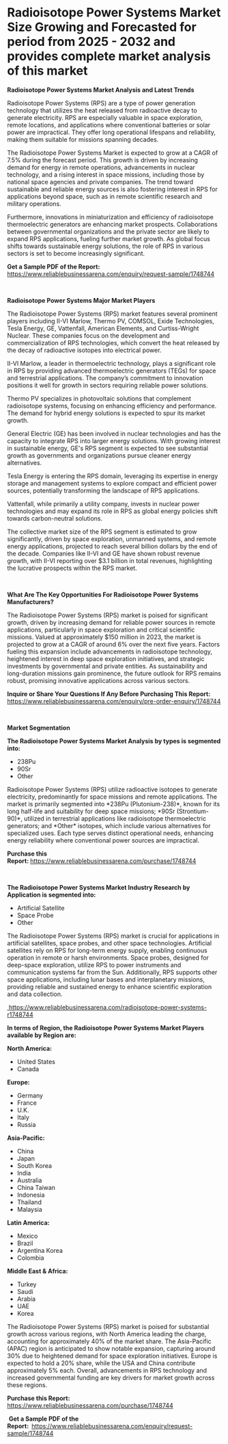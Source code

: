 <p><h1>Radioisotope Power Systems Market Size Growing and Forecasted for period from 2025 - 2032 and provides complete market analysis of this market</h1></p><p><strong>Radioisotope Power Systems Market Analysis and Latest Trends</strong></p>
<p><p>Radioisotope Power Systems (RPS) are a type of power generation technology that utilizes the heat released from radioactive decay to generate electricity. RPS are especially valuable in space exploration, remote locations, and applications where conventional batteries or solar power are impractical. They offer long operational lifespans and reliability, making them suitable for missions spanning decades.</p><p>The Radioisotope Power Systems Market is expected to grow at a CAGR of 7.5% during the forecast period. This growth is driven by increasing demand for energy in remote operations, advancements in nuclear technology, and a rising interest in space missions, including those by national space agencies and private companies. The trend toward sustainable and reliable energy sources is also fostering interest in RPS for applications beyond space, such as in remote scientific research and military operations.</p><p>Furthermore, innovations in miniaturization and efficiency of radioisotope thermoelectric generators are enhancing market prospects. Collaborations between governmental organizations and the private sector are likely to expand RPS applications, fueling further market growth. As global focus shifts towards sustainable energy solutions, the role of RPS in various sectors is set to become increasingly significant.</p></p>
<p><strong>Get a Sample PDF of the Report:&nbsp;</strong> <a href="https://www.reliablebusinessarena.com/enquiry/request-sample/1748744?utm_campaign=3646&utm_medium=2&utm_source=Github&utm_content=ia&utm_term=18042025&utm_id=radioisotope-power-systems">https://www.reliablebusinessarena.com/enquiry/request-sample/1748744</a></p>
<p>&nbsp;</p>
<p><strong>Radioisotope Power Systems Major Market Players</strong></p>
<p><p>The Radioisotope Power Systems (RPS) market features several prominent players including II-VI Marlow, Thermo PV, COMSOL, Exide Technologies, Tesla Energy, GE, Vattenfall, American Elements, and Curtiss-Wright Nuclear. These companies focus on the development and commercialization of RPS technologies, which convert the heat released by the decay of radioactive isotopes into electrical power.</p><p>II-VI Marlow, a leader in thermoelectric technology, plays a significant role in RPS by providing advanced thermoelectric generators (TEGs) for space and terrestrial applications. The company’s commitment to innovation positions it well for growth in sectors requiring reliable power solutions.</p><p>Thermo PV specializes in photovoltaic solutions that complement radioisotope systems, focusing on enhancing efficiency and performance. The demand for hybrid energy solutions is expected to spur its market growth.</p><p>General Electric (GE) has been involved in nuclear technologies and has the capacity to integrate RPS into larger energy solutions. With growing interest in sustainable energy, GE's RPS segment is expected to see substantial growth as governments and organizations pursue cleaner energy alternatives.</p><p>Tesla Energy is entering the RPS domain, leveraging its expertise in energy storage and management systems to explore compact and efficient power sources, potentially transforming the landscape of RPS applications.</p><p>Vattenfall, while primarily a utility company, invests in nuclear power technologies and may expand its role in RPS as global energy policies shift towards carbon-neutral solutions.</p><p>The collective market size of the RPS segment is estimated to grow significantly, driven by space exploration, unmanned systems, and remote energy applications, projected to reach several billion dollars by the end of the decade. Companies like II-VI and GE have shown robust revenue growth, with II-VI reporting over $3.1 billion in total revenues, highlighting the lucrative prospects within the RPS market.</p></p>
<p>&nbsp;</p>
<p><strong>What Are The Key Opportunities For Radioisotope Power Systems Manufacturers?</strong></p>
<p><p>The Radioisotope Power Systems (RPS) market is poised for significant growth, driven by increasing demand for reliable power sources in remote applications, particularly in space exploration and critical scientific missions. Valued at approximately $150 million in 2023, the market is projected to grow at a CAGR of around 6% over the next five years. Factors fueling this expansion include advancements in radioisotope technology, heightened interest in deep space exploration initiatives, and strategic investments by governmental and private entities. As sustainability and long-duration missions gain prominence, the future outlook for RPS remains robust, promising innovative applications across various sectors.</p></p>
<p><strong>Inquire or Share Your Questions If Any Before Purchasing This Report:</strong> <a href="https://www.reliablebusinessarena.com/enquiry/pre-order-enquiry/1748744?utm_campaign=3646&utm_medium=2&utm_source=Github&utm_content=ia&utm_term=18042025&utm_id=radioisotope-power-systems">https://www.reliablebusinessarena.com/enquiry/pre-order-enquiry/1748744</a></p>
<p>&nbsp;</p>
<p><strong>Market Segmentation</strong></p>
<p><strong>The Radioisotope Power Systems Market Analysis by types is segmented into:</strong></p>
<p><ul><li>238Pu</li><li>90Sr</li><li>Other</li></ul></p>
<p><p>Radioisotope Power Systems (RPS) utilize radioactive isotopes to generate electricity, predominantly for space missions and remote applications. The market is primarily segmented into *238Pu (Plutonium-238)*, known for its long half-life and suitability for deep space missions; *90Sr (Strontium-90)*, utilized in terrestrial applications like radioisotope thermoelectric generators; and *Other* isotopes, which include various alternatives for specialized uses. Each type serves distinct operational needs, enhancing energy reliability where conventional power sources are impractical.</p></p>
<p><strong>Purchase this Report:&nbsp;</strong><a href="https://www.reliablebusinessarena.com/purchase/1748744?utm_campaign=3646&utm_medium=2&utm_source=Github&utm_content=ia&utm_term=18042025&utm_id=radioisotope-power-systems">https://www.reliablebusinessarena.com/purchase/1748744</a></p>
<p>&nbsp;</p>
<p><strong>The Radioisotope Power Systems Market Industry Research by Application is segmented into:</strong></p>
<p><ul><li>Artificial Satellite</li><li>Space Probe</li><li>Other</li></ul></p>
<p><p>The Radioisotope Power Systems (RPS) market is crucial for applications in artificial satellites, space probes, and other space technologies. Artificial satellites rely on RPS for long-term energy supply, enabling continuous operation in remote or harsh environments. Space probes, designed for deep-space exploration, utilize RPS to power instruments and communication systems far from the Sun. Additionally, RPS supports other space applications, including lunar bases and interplanetary missions, providing reliable and sustained energy to enhance scientific exploration and data collection.</p></p>
<p><a href="https://www.reliablebusinessarena.com/radioisotope-power-systems-r1748744?utm_campaign=3646&utm_medium=2&utm_source=Github&utm_content=ia&utm_term=18042025&utm_id=radioisotope-power-systems">&nbsp;https://www.reliablebusinessarena.com/radioisotope-power-systems-r1748744</a></p>
<p><strong>In terms of Region, the Radioisotope Power Systems Market Players available by Region are:</strong></p>
<p>
    <p> <strong> North America: </strong>
        <ul>
            <li>United States</li>
            <li>Canada</li>
        </ul>
        </p> 
    <p> <strong> Europe: </strong>
        <ul>
            <li>Germany</li>
            <li>France</li>
            <li>U.K.</li>
            <li>Italy</li>
            <li>Russia</li>
        </ul>
        </p> 
    <p> <strong> Asia-Pacific: </strong>
        <ul>
            <li>China</li>
            <li>Japan</li>
            <li>South Korea</li>
            <li>India</li>
            <li>Australia</li>
            <li>China Taiwan</li>
            <li>Indonesia</li>
            <li>Thailand</li>
            <li>Malaysia</li>
        </ul>
        </p> 
    <p> <strong> Latin America: </strong>
        <ul>
            <li>Mexico</li>
            <li>Brazil</li>
            <li>Argentina Korea</li>
            <li>Colombia</li>
        </ul>
        </p> 
    <p> <strong> Middle East & Africa: </strong>
        <ul>
            <li>Turkey</li>
            <li>Saudi</li>
            <li>Arabia</li>
            <li>UAE</li>
            <li>Korea</li>
        </ul>
    </p>
    </p>
<p><p>The Radioisotope Power Systems (RPS) market is poised for substantial growth across various regions, with North America leading the charge, accounting for approximately 40% of the market share. The Asia-Pacific (APAC) region is anticipated to show notable expansion, capturing around 30% due to heightened demand for space exploration initiatives. Europe is expected to hold a 20% share, while the USA and China contribute approximately 5% each. Overall, advancements in RPS technology and increased governmental funding are key drivers for market growth across these regions.</p></p>
<p><strong>Purchase this Report: </strong><a href="https://www.reliablebusinessarena.com/purchase/1748744?utm_campaign=3646&utm_medium=2&utm_source=Github&utm_content=ia&utm_term=18042025&utm_id=radioisotope-power-systems">https://www.reliablebusinessarena.com/purchase/1748744</a></p>
<p>&nbsp;<strong>Get a Sample PDF of the Report:&nbsp;&nbsp;</strong><a href="https://www.reliablebusinessarena.com/enquiry/request-sample/1748744?utm_campaign=3646&utm_medium=2&utm_source=Github&utm_content=ia&utm_term=18042025&utm_id=radioisotope-power-systems">https://www.reliablebusinessarena.com/enquiry/request-sample/1748744</a></p>
<p><strong></strong></p>
<p><p></p><p></p><p></p></p>